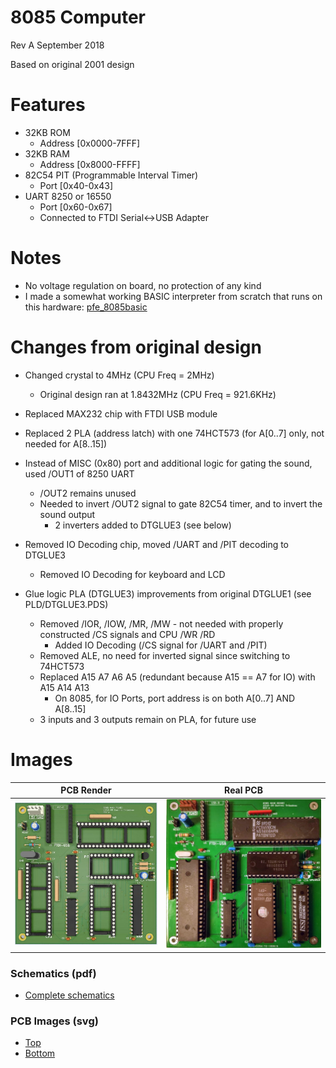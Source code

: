 # 8085 Computer
Rev A September 2018

Based on original 2001 design

Features
============
- 32KB ROM 
  - Address [0x0000-7FFF]
- 32KB RAM
  - Address [0x8000-FFFF]
- 82C54 PIT (Programmable Interval Timer) 
  - Port [0x40-0x43]
- UART 8250 or 16550 
  - Port [0x60-0x67]
  - Connected to FTDI Serial<->USB Adapter

Notes
============
- No voltage regulation on board, no protection of any kind
- I made a somewhat working BASIC interpreter from scratch that runs on this hardware: [pfe_8085basic](https://github.com/hotkeysoft/pfe_8085basic)

Changes from original design
============
- Changed crystal to 4MHz (CPU Freq = 2MHz)
	- Original design ran at 1.8432MHz (CPU Freq = 921.6KHz)

- Replaced MAX232 chip with FTDI USB module

- Replaced 2 PLA (address latch) with one 74HCT573 (for A[0..7] only, not needed for A[8..15])

- Instead of MISC (0x80) port and additional logic for gating the sound, used /OUT1 of 8250 UART
	- /OUT2 remains unused
	- Needed to invert /OUT2 signal to gate 82C54 timer, and to invert the sound output
		- 2 inverters added to DTGLUE3 (see below)

- Removed IO Decoding chip, moved /UART and /PIT decoding to DTGLUE3
	- Removed IO Decoding for keyboard and LCD

- Glue logic PLA (DTGLUE3) improvements from original DTGLUE1 (see PLD/DTGLUE3.PDS)
	- Removed /IOR, /IOW, /MR, /MW - not needed with properly constructed /CS signals and CPU /WR /RD
		- Added IO Decoding (/CS signal for /UART and /PIT)
	- Removed ALE, no need for inverted signal since switching to 74HCT573
	- Replaced A15 A7 A6 A5 (redundant because A15 == A7 for IO) with A15 A14 A13
		- On 8085, for IO Ports, port address is on both A[0..7] AND A[8..15]
	- 3 inputs and 3 outputs remain on PLA, for future use	

Images
============
PCB Render                                       |  Real PCB
:-----------------------------------------------:|:--------------------------------------------:
![PCB Render](./img/top-render.jpg "PCB Render") | ![Real PCB](./img/top-real.jpg "Real PCB")

### Schematics (pdf)
- [Complete schematics](./img/schema.pdf)

### PCB Images (svg)
- [Top](./img/pcb-front.svg)
- [Bottom](./img/pcb-back.svg)
